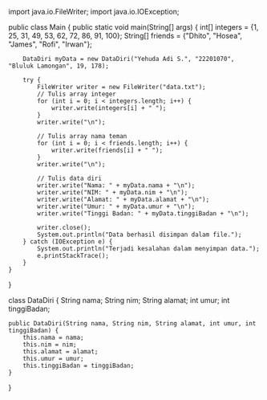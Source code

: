 import java.io.FileWriter;
import java.io.IOException;
 
public class Main {
    public static void main(String[] args) {
        int[] integers = {1, 25, 31, 49, 53, 62, 72, 86, 91, 100};
        String[] friends = {"Dhito", "Hosea", "James", "Rofi", "Irwan"};
 
        DataDiri myData = new DataDiri("Yehuda Adi S.", "22201070", "Bluluk Lamongan", 19, 178);
 
        try {
            FileWriter writer = new FileWriter("data.txt");
            // Tulis array integer
            for (int i = 0; i < integers.length; i++) {
                writer.write(integers[i] + " ");
            }
            writer.write("\n");
 
            // Tulis array nama teman
            for (int i = 0; i < friends.length; i++) {
                writer.write(friends[i] + " ");
            }
            writer.write("\n");
 
            // Tulis data diri
            writer.write("Nama: " + myData.nama + "\n");
            writer.write("NIM: " + myData.nim + "\n");
            writer.write("Alamat: " + myData.alamat + "\n");
            writer.write("Umur: " + myData.umur + "\n");
            writer.write("Tinggi Badan: " + myData.tinggiBadan + "\n");
 
            writer.close();
            System.out.println("Data berhasil disimpan dalam file.");
        } catch (IOException e) {
            System.out.println("Terjadi kesalahan dalam menyimpan data.");
            e.printStackTrace();
        }
    }
}
 
class DataDiri {
    String nama;
    String nim;
    String alamat;
    int umur;
    int tinggiBadan;
 
    public DataDiri(String nama, String nim, String alamat, int umur, int tinggiBadan) {
        this.nama = nama;
        this.nim = nim;
        this.alamat = alamat;
        this.umur = umur;
        this.tinggiBadan = tinggiBadan;
    }
}
